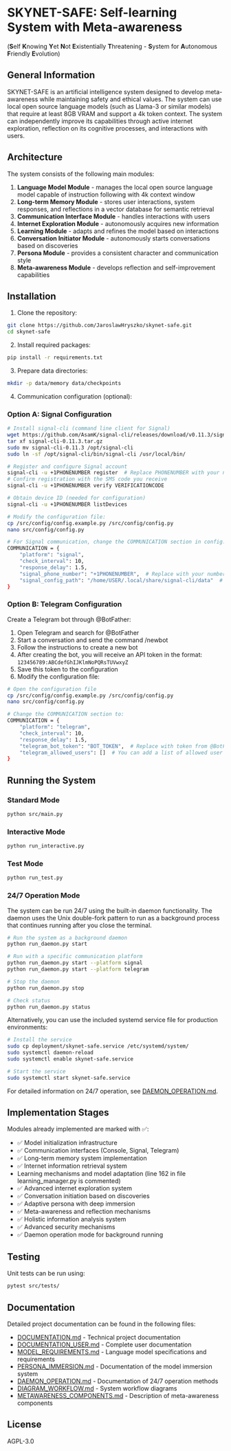 # SKYNET-SAFE: Self-learning System with Meta-awareness
(**S**elf **K**nowing **Y**et **N**ot **E**xistentially **T**hreatening - **S**ystem for **A**utonomous **F**riendly **E**volution)

## General Information

SKYNET-SAFE is an artificial intelligence system designed to develop meta-awareness while maintaining safety and ethical values. The system can use local open source language models (such as Llama-3 or similar models) that require at least 8GB VRAM and support a 4k token context. The system can independently improve its capabilities through active internet exploration, reflection on its cognitive processes, and interactions with users.

## Architecture

The system consists of the following main modules:

1. **Language Model Module** - manages the local open source language model capable of instruction following with 4k context window
2. **Long-term Memory Module** - stores user interactions, system responses, and reflections in a vector database for semantic retrieval
3. **Communication Interface Module** - handles interactions with users
4. **Internet Exploration Module** - autonomously acquires new information
5. **Learning Module** - adapts and refines the model based on interactions
6. **Conversation Initiator Module** - autonomously starts conversations based on discoveries
7. **Persona Module** - provides a consistent character and communication style
8. **Meta-awareness Module** - develops reflection and self-improvement capabilities

## Installation

1. Clone the repository:
```bash
git clone https://github.com/JaroslawHryszko/skynet-safe.git
cd skynet-safe
```

2. Install required packages:
```bash
pip install -r requirements.txt
```

3. Prepare data directories:
```bash
mkdir -p data/memory data/checkpoints
```

4. Communication configuration (optional):

### Option A: Signal Configuration
```bash
# Install signal-cli (command line client for Signal)
wget https://github.com/AsamK/signal-cli/releases/download/v0.11.3/signal-cli-0.11.3.tar.gz
tar xf signal-cli-0.11.3.tar.gz
sudo mv signal-cli-0.11.3 /opt/signal-cli
sudo ln -sf /opt/signal-cli/bin/signal-cli /usr/local/bin/

# Register and configure Signal account
signal-cli -u +1PHONENUMBER register  # Replace PHONENUMBER with your number
# Confirm registration with the SMS code you receive
signal-cli -u +1PHONENUMBER verify VERIFICATIONCODE

# Obtain device ID (needed for configuration)
signal-cli -u +1PHONENUMBER listDevices

# Modify the configuration file:
cp /src/config/config.example.py /src/config/config.py
nano src/config/config.py

# For Signal communication, change the COMMUNICATION section in config.py to:
COMMUNICATION = {
    "platform": "signal",
    "check_interval": 10,
    "response_delay": 1.5,
    "signal_phone_number": "+1PHONENUMBER",  # Replace with your number
    "signal_config_path": "/home/USER/.local/share/signal-cli/data"  # Adjust path
}

```

### Option B: Telegram Configuration
Create a Telegram bot through @BotFather:
1. Open Telegram and search for @BotFather
2. Start a conversation and send the command /newbot
3. Follow the instructions to create a new bot
4. After creating the bot, you will receive an API token in the format:
```123456789:ABCdefGhIJKlmNoPQRsTUVwxyZ```
5. Save this token to the configuration
6. Modify the configuration file:
```bash
# Open the configuration file
cp /src/config/config.example.py /src/config/config.py
nano src/config/config.py

# Change the COMMUNICATION section to:
COMMUNICATION = {
    "platform": "telegram",
    "check_interval": 10,
    "response_delay": 1.5,
    "telegram_bot_token": "BOT_TOKEN",  # Replace with token from @BotFather
    "telegram_allowed_users": []  # You can add a list of allowed user IDs, e.g. ["123456789"]
}
```

## Running the System

### Standard Mode

```bash
python src/main.py
```

### Interactive Mode

```bash
python run_interactive.py
```

### Test Mode

```bash
python run_test.py
```

### 24/7 Operation Mode

The system can be run 24/7 using the built-in daemon functionality. The daemon uses the Unix double-fork pattern to run as a background process that continues running after you close the terminal.

```bash
# Run the system as a background daemon
python run_daemon.py start

# Run with a specific communication platform
python run_daemon.py start --platform signal
python run_daemon.py start --platform telegram

# Stop the daemon
python run_daemon.py stop

# Check status
python run_daemon.py status
```

Alternatively, you can use the included systemd service file for production environments:

```bash
# Install the service
sudo cp deployment/skynet-safe.service /etc/systemd/system/
sudo systemctl daemon-reload
sudo systemctl enable skynet-safe.service

# Start the service
sudo systemctl start skynet-safe.service
```

For detailed information on 24/7 operation, see [DAEMON_OPERATION.md](DAEMON_OPERATION.md).

## Implementation Stages

Modules already implemented are marked with ✅:

- ✅ Model initialization infrastructure
- ✅ Communication interfaces (Console, Signal, Telegram)
- ✅ Long-term memory system implementation
- ✅ Internet information retrieval system
- Learning mechanisms and model adaptation (line 162 in file learning_manager.py is commented)
- ✅ Advanced internet exploration system
- ✅ Conversation initiation based on discoveries
- ✅ Adaptive persona with deep immersion
- ✅ Meta-awareness and reflection mechanisms
- ✅ Holistic information analysis system
- ✅ Advanced security mechanisms
- ✅ Daemon operation mode for background running

## Testing

Unit tests can be run using:

```bash
pytest src/tests/
```

## Documentation

Detailed project documentation can be found in the following files:
- [DOCUMENTATION.md](DOCUMENTATION.md) - Technical project documentation
- [DOCUMENTATION_USER.md](DOCUMENTATION_USER.md) - Complete user documentation
- [MODEL_REQUIREMENTS.md](MODEL_REQUIREMENTS.md) - Language model specifications and requirements
- [PERSONA_IMMERSION.md](PERSONA_IMMERSION.md) - Documentation of the model immersion system
- [DAEMON_OPERATION.md](DAEMON_OPERATION.md) - Documentation of 24/7 operation methods
- [DIAGRAM_WORKFLOW.md](DIAGRAM_WORKFLOW.md) - System workflow diagrams
- [METAWARENESS_COMPONENTS.md](METAWARENESS_COMPONENTS.md) - Description of meta-awareness components

## License

AGPL-3.0
